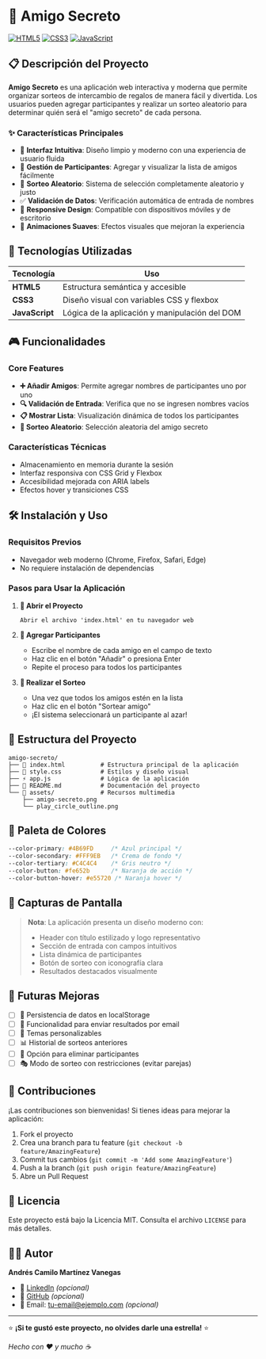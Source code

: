 
# 🎁 Amigo Secreto

[![HTML5](https://img.shields.io/badge/HTML5-E34F26?style=flat-square&logo=html5&logoColor=white)](https://developer.mozilla.org/en-US/docs/Web/HTML)
[![CSS3](https://img.shields.io/badge/CSS3-1572B6?style=flat-square&logo=css3&logoColor=white)](https://developer.mozilla.org/en-US/docs/Web/CSS)
[![JavaScript](https://img.shields.io/badge/JavaScript-F7DF1E?style=flat-square&logo=javascript&logoColor=black)](https://developer.mozilla.org/en-US/docs/Web/JavaScript)

## 📋 Descripción del Proyecto

**Amigo Secreto** es una aplicación web interactiva y moderna que permite organizar sorteos de intercambio de regalos de manera fácil y divertida. Los usuarios pueden agregar participantes y realizar un sorteo aleatorio para determinar quién será el "amigo secreto" de cada persona.

### ✨ Características Principales

- 🎯 **Interfaz Intuitiva**: Diseño limpio y moderno con una experiencia de usuario fluida
- 👥 **Gestión de Participantes**: Agregar y visualizar la lista de amigos fácilmente
- 🎲 **Sorteo Aleatorio**: Sistema de selección completamente aleatorio y justo
- ✅ **Validación de Datos**: Verificación automática de entrada de nombres
- 📱 **Responsive Design**: Compatible con dispositivos móviles y de escritorio
- 🌟 **Animaciones Suaves**: Efectos visuales que mejoran la experiencia

## 🚀 Tecnologías Utilizadas

| Tecnología | Uso |
|------------|-----|
| **HTML5** | Estructura semántica y accesible |
| **CSS3** | Diseño visual con variables CSS y flexbox |
| **JavaScript** | Lógica de la aplicación y manipulación del DOM |

## 🎮 Funcionalidades

### Core Features
- **➕ Añadir Amigos**: Permite agregar nombres de participantes uno por uno
- **🔍 Validación de Entrada**: Verifica que no se ingresen nombres vacíos
- **📋 Mostrar Lista**: Visualización dinámica de todos los participantes
- **🎯 Sorteo Aleatorio**: Selección aleatoria del amigo secreto

### Características Técnicas
- Almacenamiento en memoria durante la sesión
- Interfaz responsiva con CSS Grid y Flexbox
- Accesibilidad mejorada con ARIA labels
- Efectos hover y transiciones CSS

## 🛠️ Instalación y Uso

### Requisitos Previos
- Navegador web moderno (Chrome, Firefox, Safari, Edge)
- No requiere instalación de dependencias

### Pasos para Usar la Aplicación

1. **📂 Abrir el Proyecto**
   ```
   Abrir el archivo 'index.html' en tu navegador web
   ```

2. **👤 Agregar Participantes**
   - Escribe el nombre de cada amigo en el campo de texto
   - Haz clic en el botón "Añadir" o presiona Enter
   - Repite el proceso para todos los participantes

3. **🎲 Realizar el Sorteo**
   - Una vez que todos los amigos estén en la lista
   - Haz clic en el botón "Sortear amigo"
   - ¡El sistema seleccionará un participante al azar!

## 📁 Estructura del Proyecto

```
amigo-secreto/
├── 📄 index.html          # Estructura principal de la aplicación
├── 🎨 style.css           # Estilos y diseño visual
├── ⚡ app.js              # Lógica de la aplicación
├── 📖 README.md           # Documentación del proyecto
└── 📂 assets/             # Recursos multimedia
    ├── amigo-secreto.png
    └── play_circle_outline.png
```

## 🎨 Paleta de Colores

```css
--color-primary: #4B69FD     /* Azul principal */
--color-secondary: #FFF9EB   /* Crema de fondo */
--color-tertiary: #C4C4C4    /* Gris neutro */
--color-button: #fe652b      /* Naranja de acción */
--color-button-hover: #e55720 /* Naranja hover */
```

## 🌟 Capturas de Pantalla

> **Nota**: La aplicación presenta un diseño moderno con:
> - Header con título estilizado y logo representativo
> - Sección de entrada con campos intuitivos
> - Lista dinámica de participantes
> - Botón de sorteo con iconografía clara
> - Resultados destacados visualmente

## 🔮 Futuras Mejoras

- [ ] 💾 Persistencia de datos en localStorage
- [ ] 📧 Funcionalidad para enviar resultados por email
- [ ] 🎨 Temas personalizables
- [ ] 📊 Historial de sorteos anteriores
- [ ] 🔄 Opción para eliminar participantes
- [ ] 🎭 Modo de sorteo con restricciones (evitar parejas)

## 🤝 Contribuciones

¡Las contribuciones son bienvenidas! Si tienes ideas para mejorar la aplicación:

1. Fork el proyecto
2. Crea una branch para tu feature (`git checkout -b feature/AmazingFeature`)
3. Commit tus cambios (`git commit -m 'Add some AmazingFeature'`)
4. Push a la branch (`git push origin feature/AmazingFeature`)
5. Abre un Pull Request

## 📄 Licencia

Este proyecto está bajo la Licencia MIT. Consulta el archivo `LICENSE` para más detalles.

## 👨‍💻 Autor

**Andrés Camilo Martínez Vanegas**

- 💼 [LinkedIn](https://linkedin.com/in/tu-perfil) *(opcional)*
- 🐙 [GitHub](https://github.com/tu-usuario) *(opcional)*
- 📧 Email: tu-email@ejemplo.com *(opcional)*

---

⭐ **¡Si te gustó este proyecto, no olvides darle una estrella!** ⭐

*Hecho con ❤️ y mucho ☕*
